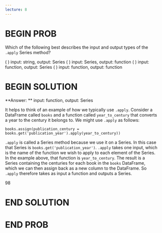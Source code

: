 ```yaml
---
lecture: 8
---
```


# BEGIN PROB

Which of the following best describes the input and output types of the `.apply` Series method?

( ) input: string, output: Series
( ) input: Series, output: function
( ) input: function, output: Series
( ) input: function, output: function

# BEGIN SOLUTION

**Answer: ** input: function, output: Series

It helps to think of an example of how we typically use `.apply`. Consider a DataFrame called `books` and a function called `year_to_century` that converts a year to the century it belongs to. We might use `.apply` as follows:

`books.assign(publication_century = books.get('publication_year').apply(year_to_century))`

`.apply` is called a Series method because we use it on a Series. In this case that Series is `books.get('publication_year')`. `.apply` takes one input, which is the name of the function we wish to apply to each element of the Series. In the example above, that function is `year_to_century`. The result is a Series containing the centuries for each book in the `books` DataFrame, which we can then assign back as a new column to the DataFrame. So `.apply` therefore takes as input a function and outputs a Series.

<average>98</average>
# END SOLUTION

# END PROB